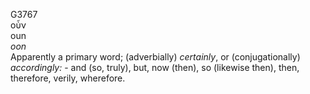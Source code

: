 <body>
  <p>G3767<br>  οὖν  <br> oun  <br><i>oon </i><br>Apparently a primary word; (adverbially) <i>certainly</i>, or (conjugationally) <i>accordingly:</i> - and (so, truly), but, now (then), so (likewise then), then, therefore, verily, wherefore.<br></p>
 </body>